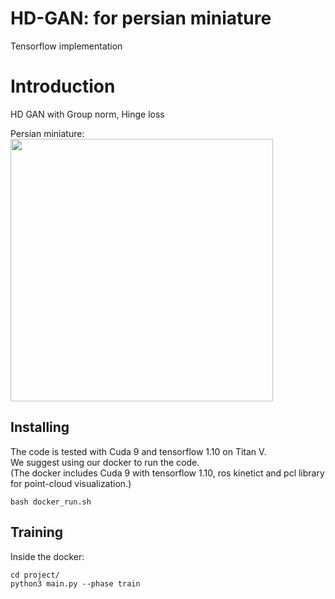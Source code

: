 # HD-GAN: for persian miniature
Tensorflow implementation 

# Introduction
HD GAN with Group norm, Hinge loss

Persian miniature:
<img width="420" align="cener" src="miniature_0.png">

## Installing
The code is tested with Cuda 9 and tensorflow 1.10 on Titan V.<br/>
We suggest using our docker to run the code.<br/>
(The docker includes Cuda 9 with tensorflow 1.10, ros kinetict and pcl library for point-cloud visualization.)
```
bash docker_run.sh
```
## Training
Inside the docker:
```
cd project/
python3 main.py --phase train
```


